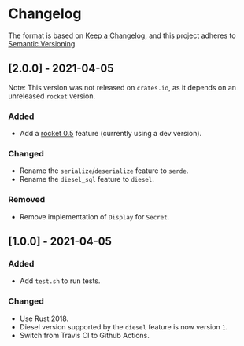 # Changelog

The format is based on [Keep a Changelog](https://keepachangelog.com/en/1.0.0/),
and this project adheres to [Semantic Versioning](https://semver.org/spec/v2.0.0.html).

## [2.0.0] - 2021-04-05

Note: This version was not released on `crates.io`, as it depends on an unreleased `rocket` version.

### Added

- Add a [rocket 0.5](https://github.com/SergioBenitez/Rocket/milestone/8) feature (currently using a dev version).

### Changed

- Rename the `serialize`/`deserialize` feature to `serde`.
- Rename the `diesel_sql` feature to `diesel`.

### Removed

- Remove implementation of `Display` for `Secret`.

## [1.0.0] - 2021-04-05

### Added

- Add `test.sh` to run tests.

### Changed

- Use Rust 2018.
- Diesel version supported by the `diesel` feature is now version `1`.
- Switch from Travis CI to Github Actions.
